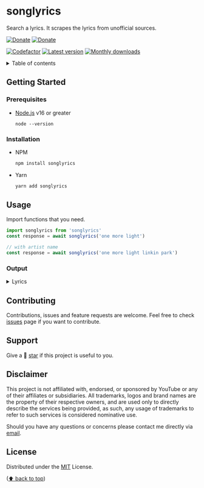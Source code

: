 <!-- URLs  -->
[repo]: https://github.com/vookav2/songlyrics
[issues]: https://github.com/vookav2/songlyrics/issues
[nodejs]: https://nodejs.org/
[codefactor]: https://www.codefactor.io/repository/github/vookav2/songlyrics
[npm]: https://www.npmjs.com/package/songlyrics
[versions]: https://www.npmjs.com/package/songlyrics?activeTab=versions
[buymeacoffee]: https://www.buymeacoffee.com/daphinokio
[saweria]: https://saweria.co/daphino
[mailto]: mailto:davinomoehdanino@gmail.com

# songlyrics

Search a lyrics. It scrapes the lyrics from unofficial sources.

[![Donate](https://img.shields.io/badge/donate-30363D?style=for-the-badge&logo=GitHub-Sponsors&logoColor=#white)][buymeacoffee]
[![Donate](https://img.shields.io/badge/SAWERIA-faae2b?style=for-the-badge&logo=GitHub-Sponsors&logoColor=#white)][saweria]

[![Codefactor](https://www.codefactor.io/repository/github/vookav2/songlyrics/badge)][codefactor]
[![Latest version](https://img.shields.io/npm/v/songlyrics?color=%2335C757)][versions]
[![Monthly downloads](https://img.shields.io/npm/dm/songlyrics)][npm]

<details>
  <summary>Table of contents</summary>
  <ol>
     <li>
       <a href="#getting-started">Getting Started</a>
       <ul>
         <li>
           <a href="#prerequisites">Prerequisites</a>
         </li>
         <li>
           <a href="#installation">Installation</a>
         </li>
       </ul>
     </li>
    <li>
       <a href="#usage">Usage</a>
       <ul>
         <li>
           <a href="#output">Output</a>
         </li>
       </ul>
     </li>
    <li>
       <a href="#contributing">Contributing</a>
     </li>
    <li>
       <a href="#disclaimer">Disclaimer</a>
     </li>
    <li>
       <a href="#support">Support</a>
     </li>
    <li>
       <a href="#license">License</a>
     </li>
  </ol>
</details>

## Getting Started

### Prerequisites

- [Node.js][nodejs] v16 or greater
  ```
  node --version
  ```

### Installation

- NPM
  ```sh
  npm install songlyrics
  ```
- Yarn
  ```sh
  yarn add songlyrics
  ```

## Usage

Import functions that you need.

```ts
import songlyrics from 'songlyrics'
const response = await songlyrics('one more light')

// with artist name
const response = await songlyrics('one more light linkin park')
```

### Output

<details>
<summary>Lyrics</summary>
<p>

```js
{
  lyrics: string,
  source: {
    name: string,
    url: string,
    link: string,
  },
}
```

</p>
</details>

## Contributing

Contributions, issues and feature requests are welcome. Feel free to check [issues][issues] page if you want to contribute.

## Support

Give a 🌟 [star][repo] if this project is useful to you.

## Disclaimer

This project is not affiliated with, endorsed, or sponsored by YouTube or any of their affiliates or subsidiaries. All trademarks, logos and brand names are the property of their respective owners, and are used only to directly describe the services being provided, as such, any usage of trademarks to refer to such services is considered nominative use.

Should you have any questions or concerns please contact me directly via [email][mailto].

## License

Distributed under the [MIT](https://github.com/vookav2/searchmusic/blob/main/LICENSE) License.
  
([⬆ back to top](#songlyrics))

